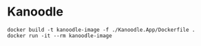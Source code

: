 # Kanoodle

```
docker build -t kanoodle-image -f ./Kanoodle.App/Dockerfile .
docker run -it --rm kanoodle-image
```
